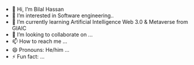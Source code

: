 - 👋 Hi, I’m Bilal Hassan
- 👀 I’m interested in Software engineering..
- 🌱 I’m currently learning Artificial Intelligence Web 3.0 & Metaverse from GIAIC
- 💞️ I’m looking to collaborate on ...
- 📫 How to reach me ...
- 😄 Pronouns: He/him ...
- ⚡ Fun fact: ...

<!---
BILALHASSAN23/BILALHASSAN23 is a ✨ special ✨ repository because its `README.md` (this file) appears on your GitHub profile.
You can click the Preview link to take a look at your changes.
--->

